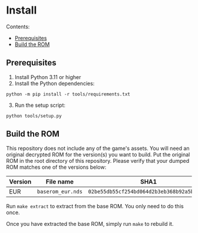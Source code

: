# Install

Contents:

- [Prerequisites](#prerequisites)
- [Build the ROM](#build-the-rom)

## Prerequisites

1. Install Python 3.11 or higher
2. Install the Python dependencies:
```shell
python -m pip install -r tools/requirements.txt
```
3. Run the setup script:
```shell
python tools/setup.py
```

## Build the ROM

This repository does not include any of the game's assets. You will need an original decrypted ROM for the version(s) you want
to build.
Put the original ROM in the root directory of this repository. Please verify that your dumped ROM matches one of the versions
below:

| Version | File name         | SHA1                                       | 
| ------- | ----------------- | ------------------------------------------ |
| EUR     | `baserom_eur.nds` | `02be55db55cf254bd064d2b3eb368b92a5b4156d` |

Run `make extract` to extract from the base ROM. You only need to do this once.

Once you have extracted the base ROM, simply run `make` to rebuild it.
